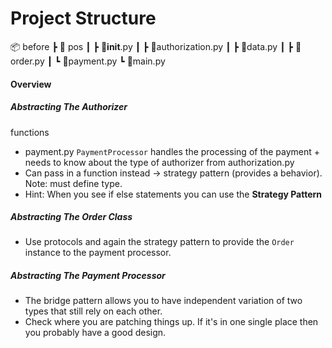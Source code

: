 # Project Structure

📦 before
 ┣ 📂 pos
 ┃ ┣ 📜__init__.py
 ┃ ┣ 📜authorization.py
 ┃ ┣ 📜data.py
 ┃ ┣ 📜order.py
 ┃ ┗ 📜payment.py
 ┗ 📜main.py

 #### Overview
 ##### Abstracting The Authorizer 
 functions
- payment.py `PaymentProcessor` handles the processing of the payment + needs to
know about the type of authorizer from authorization.py
- Can pass in a function instead &rarr; strategy pattern (provides a behavior). 
Note: must define type.
- Hint: When you see if else statements you can use the  **Strategy Pattern**

##### Abstracting The Order Class
- Use protocols and again the strategy pattern to provide the `Order` instance
to the payment processor.

##### Abstracting The Payment Processor
- The bridge pattern allows you to have independent variation of two types that
still rely on each other.
- Check where you are patching things up. If it's in one single place then you
probably have a good design.